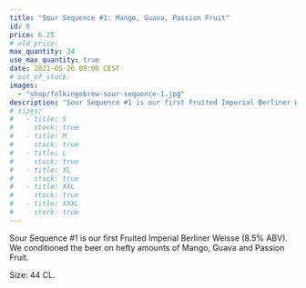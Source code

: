 ```yaml
---
title: "Sour Sequence #1: Mango, Guava, Passion Fruit"
id: 8
price: 6.25
# old_price:
max_quantity: 24
use_max_quantity: true
date: 2021-05-26 09:00 CEST
# out_of_stock:
images:
  - "shop/folkingebrew-sour-sequence-1.jpg"
description: "Sour Sequence #1 is our first Fruited Imperial Berliner Weisse. We conditioned the beer on hefty amounts of Mango, Guava and Passion Fruit."
# sizes:
#   - title: S
#     stock: true
#   - title: M
#     stock: true
#   - title: L
#     stock: true
#   - title: XL
#     stock: true
#   - title: XXL
#     stock: true
#   - title: XXXL
#     stock: true
---
```


Sour Sequence #1 is our first Fruited Imperial Berliner Weisse (8.5% ABV). We conditioned the beer on hefty amounts of Mango, Guava and Passion Fruit.

Size: 44 CL.
